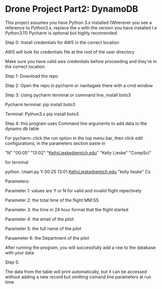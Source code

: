 # Drone Project Part2: DynamoDB

This project assumes you have Python 3.x installed
(Wherever you see a reference to Python3.x, replace the x with the version you have installed I.e Python3.11)
Pycharm is optional but highly recomended.

Step 0: Install credentials for AWS in the correct location

AWS will look for credentials file at the root of the user directory

Make sure you have valid aws credentials before proceeding and they're in the correct location


Step 1: Download the repo

Step 2: Open the repo in pycharm or navitagate there with a cmd window


Step 3: Using pycharm terminal or command line, install boto3

Pycharm terminal: pip install boto3

Terminal: Python3.x pip install boto3

Step 4: this program uses Command line arguments to add data to the dynamo db table

For pycharm: click the run option in the top menu bar, then click edit configurations, in the parameters section paste in

"N" "00:05" "13:02" "KellyLieske@emich.edu" "Kelly Lieske" "CompSci"

for terminal 

python .\main.py Y 00:25 13:01 KellyLieske@emich.edu "kelly lieske" Cs

Parameters:

Parameter 1: values are Y or N for valid and invalid flight repectively

Parameter 2: the total time of the flight MM:SS

Parameter 3: the time in 24 hour format that the flight started

Parameter 4: the email of the pilot

Parameter 5: the full name of the pilot

Paraameter 6: the Department of the pilot

After running the program, you will successfully add a row to the database with your data

Step 5:

The data from the table will print automatically, but it can be accessed without adding a new record but omitting comand line parameters at run time



